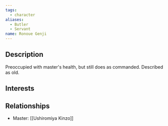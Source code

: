 ```yaml
---
tags:
  - character
aliases:
  - Butler
  - Servant
name: Ronoue Genji
---
```

## Description

Preoccupied with master's health, but still does as commanded. Described as old.
## Interests

## Relationships
- Master: [[Ushiromiya Kinzo]]